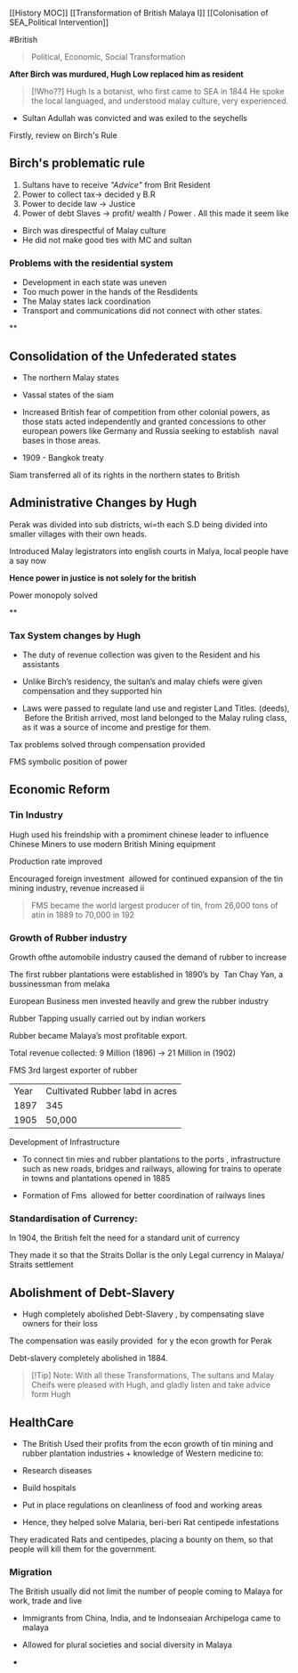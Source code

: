 [[History MOC]]
[[Transformation of British Malaya I]]
[[Colonisation of SEA_Political Intervention]]

#British 

> Political, Economic, Social Transformation


**After Birch was murdured, Hugh Low replaced him as resident**

>[!Who??]
>Hugh Is a botanist, who first came to SEA in 1844
>He spoke the local languaged, and understood malay culture, very experienced. 


- Sultan Adullah was convicted and was exiled to the seychells

Firstly, review on Birch's Rule
## Birch's problematic rule
1. Sultans have to receive _"Advice"_ from Brit Resident
2. Power to collect tax-> decided y B.R
3. Power to decide law -> Justice
4. Power of debt Slaves -> profit/ wealth / Power .
 All this made it seem like 
 - Birch was direspectful of Malay culture
 - He did not make good ties with MC and sultan

### Problems with the residential system 
- Development in each state was uneven
- Too much power in the hands of the Resdidents
- The Malay states lack coordination
- Transport and communications did not connect with other states.




**

## Consolidation of the Unfederated states

- The northern Malay states
    
- Vassal states of the siam
    
- Increased British fear of competition from other colonial powers, as those stats acted independently and granted concessions to other european powers like Germany and Russia seeking to establish  naval bases in those areas.
    
- 1909 - Bangkok treaty
    

Siam transferred all of its rights in the northern states to British


  
  

## Administrative Changes by Hugh

Perak was divided into sub districts, wi=th each S.D being divided into smaller villages with their own heads. 

  

Introduced Malay legistrators into english courts in Malya, local people have a say now

**Hence power in justice is not solely for the british**

Power monopoly solved

  
  

**

### Tax System changes by Hugh

- The duty of revenue collection was given to the Resident and his assistants
    
- Unlike Birch’s residency, the sultan’s and malay chiefs were given compensation and they supported hin
    
- Laws were passed to regulate land use and register Land Titles. (deeds),  Before the British arrived, most land belonged to the Malay ruling class, as it was a source of income and prestige for them.
    

Tax problems solved through compensation provided

FMS symbolic position of power

  
  

## Economic Reform

  

### Tin Industry

Hugh used his freindship with a promiment chinese leader to influence Chinese Miners to use modern British Mining equipment

  

Production rate improved 

  

Encouraged foreign investment  allowed for continued expansion of the tin mining industry, revenue increased ii

  

> FMS became the world largest producer of tin, from 26,000 tons of atin in 1889 to 70,000 in 192

  
  
  

### Growth of Rubber industry

Growth ofthe automobile industry caused the demand of rubber to increase

The first rubber plantations were established in 1890’s by  Tan Chay Yan, a bussinessman from melaka

European Business men invested heavily and grew the rubber industry

Rubber Tapping usually carried out by indian workers

  
  
  

Rubber became Malaya’s most profitable export.

Total revenue collected: 9 Million (1896) -> 21 Million in (1902)

FMS 3rd largest exporter of rubber

  
  
  

|   |   |
|---|---|
|Year|Cultivated Rubber labd in acres|
|1897|345|
|1905|50,000|

  

Development of Infrastructure

- To connect tin mies and rubber plantations to the ports , infrastructure such as new roads, bridges and railways, allowing for trains to operate in towns and plantations opened in 1885 
    
- Formation of Fms  allowed for better coordination of railways lines
    
### Standardisation of Currency:


In 1904, the British felt the need for a standard unit of currency

They made it so that the Straits Dollar is the only Legal currency in Malaya/ Straits settlement


  

  

## Abolishment of Debt-Slavery

  

- Hugh completely abolished Debt-Slavery , by compensating slave owners for their loss
    

The compensation was easily provided  for y the econ growth for Perak

Debt-slavery completely abolished in 1884.

> [!Tip] Note:
 With all these Transformations, The sultans and Malay Cheifs were pleased with Hugh, and gladly listen and take advice form Hugh
  
 
 
  
  

## HealthCare

  

- The British Used their profits from the econ growth of tin mining and rubber plantation industries + knowledge of Western medicine to:
    

- Research diseases
    
- Build hospitals
    
- Put in place regulations on cleanliness of food and working areas
    

- Hence, they helped solve Malaria, beri-beri Rat centipede infestations
    

They eradicated Rats and centipedes, placing a bounty on them, so that people will kill them for the government.

### Migration

The British usually did not limit the number of people coming to Malaya for work, trade and live

- Immigrants from China, India, and te Indonseaian Archipeloga came to malaya
    
- Allowed for plural societies and social diversity in Malaya
    

*